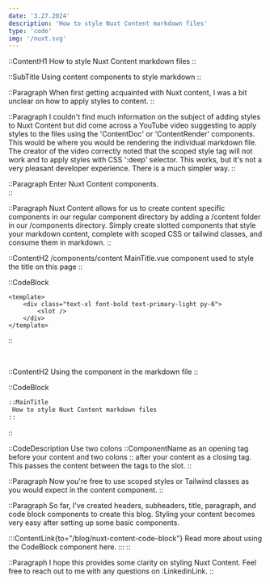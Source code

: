 ```yaml
---
date: '3.27.2024'
description: 'How to style Nuxt Content markdown files'
type: 'code'
img: '/nuxt.svg'
---
```


::ContentH1
How to style Nuxt Content markdown files
::

::SubTitle
Using content components to style markdown
::

::Paragraph
When first getting acquainted with Nuxt content, I was a bit unclear on how to apply styles to content.
::

::Paragraph
I couldn't find much information on the subject of adding styles to Nuxt Content but did come across a YouTube video suggesting to apply styles to the files using the 'ContentDoc' or 'ContentRender' components.
This would be where you would be rendering the individual markdown file.
The creator of the video correctly noted that the scoped style tag will not work and to apply styles with CSS ':deep' selector.
This works, but it's not a very pleasant developer experience.
There is a much simpler way.
::

::Paragraph
Enter Nuxt Content components.  
::

::Paragraph 
Nuxt Content allows for us to create content specific components in our regular component directory by adding a /content folder in our /components directory.
Simply create slotted components that style your markdown content, complete with scoped CSS or tailwind classes, and consume them in markdown.
::

::ContentH2
/components/content MainTitle.vue component used to style the title on this page
::

::CodeBlock
```vue
<template>
    <div class="text-xl font-bold text-primary-light py-6">
        <slot />
    </div>
</template>
```
::

<br />

::ContentH2
Using the component in the markdown file
::

::CodeBlock
```markdown
::MainTitle
 How to style Nuxt Content markdown files
::
```
::

::CodeDescription
Use two colons ::ComponentName as an opening tag before your content and two colons :: after your content as a closing tag.
This passes the content between the tags to the slot.
::

::Paragraph
Now you're free to use scoped styles or Tailwind classes as you would expect in the content component.
::

::Paragraph
So far, I've created headers, subheaders, title, paragraph, and code block components to create this blog.
Styling your content becomes very easy after setting up some basic components.

:::ContentLink{to="/blog/nuxt-content-code-block"}
Read more about using the CodeBlock component here.
:::
::

::Paragraph
I hope this provides some clarity on styling Nuxt Content.  Feel free to reach out to me with any questions on :LinkedinLink.
::



